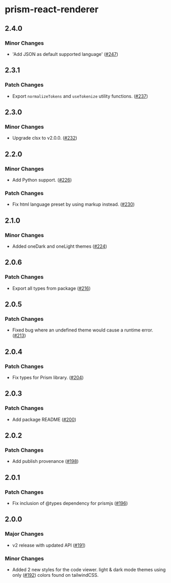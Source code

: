 # prism-react-renderer

## 2.4.0

### Minor Changes

- 'Add JSON as default supported language'
  ([#247](https://github.com/FormidableLabs/prism-react-renderer/pull/247))

## 2.3.1

### Patch Changes

- Export `normalizeTokens` and `useTokenize` utility functions.
  ([#237](https://github.com/FormidableLabs/prism-react-renderer/pull/237))

## 2.3.0

### Minor Changes

- Upgrade clsx to v2.0.0.
  ([#232](https://github.com/FormidableLabs/prism-react-renderer/pull/232))

## 2.2.0

### Minor Changes

- Add Python support.
  ([#226](https://github.com/FormidableLabs/prism-react-renderer/pull/226))

### Patch Changes

- Fix html language preset by using markup instead.
  ([#230](https://github.com/FormidableLabs/prism-react-renderer/pull/230))

## 2.1.0

### Minor Changes

- Added oneDark and oneLight themes
  ([#224](https://github.com/FormidableLabs/prism-react-renderer/pull/224))

## 2.0.6

### Patch Changes

- Export all types from package
  ([#216](https://github.com/FormidableLabs/prism-react-renderer/pull/216))

## 2.0.5

### Patch Changes

- Fixed bug where an undefined theme would cause a runtime error.
  ([#213](https://github.com/FormidableLabs/prism-react-renderer/pull/213))

## 2.0.4

### Patch Changes

- Fix types for Prism library.
  ([#204](https://github.com/FormidableLabs/prism-react-renderer/pull/204))

## 2.0.3

### Patch Changes

- Add package README
  ([#200](https://github.com/FormidableLabs/prism-react-renderer/pull/200))

## 2.0.2

### Patch Changes

- Add publish provenance
  ([#198](https://github.com/FormidableLabs/prism-react-renderer/pull/198))

## 2.0.1

### Patch Changes

- Fix inclusion of @types dependency for prismjs
  ([#196](https://github.com/FormidableLabs/prism-react-renderer/pull/196))

## 2.0.0

### Major Changes

- v2 release with updated API
  ([#191](https://github.com/FormidableLabs/prism-react-renderer/pull/191))

### Minor Changes

- Added 2 new styles for the code viewer. light & dark mode themes using only
  ([#192](https://github.com/FormidableLabs/prism-react-renderer/pull/192))
  colors found on tailwindCSS.
